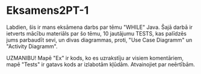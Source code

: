 # Eksamens2PT-1
Labdien, šis ir mans eksāmena darbs par tēmu "WHILE" Java. 
Šajā darbā ir ietverts mācību materiāls par šo tēmu, 10 jautājumu TESTS, kas palīdzēs jums parbaudīt sevi,
un divas diagrammas, proti, "Use Case Diagramm" un "Activity Diagramm".

UZMANIBU!
Mapē "Ex" ir kods, ko es uzrakstīju ar visiem komentāriem, mapē "Tests" ir gatavs kods ar izlabotām kļūdām. Atvainojiet par neērtībām.

